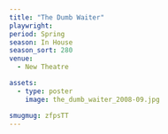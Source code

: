 ```yaml
---
title: "The Dumb Waiter"
playwright:
period: Spring
season: In House
season_sort: 280
venue:
  - New Theatre

assets:
  - type: poster
    image: the_dumb_waiter_2008-09.jpg

smugmug: zfpsTT
---
```

